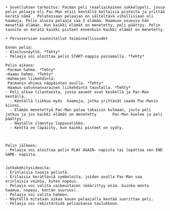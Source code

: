 
    • Sovelluksen tarkoitus: Pacman peli reaaliaikainen sokkelopeli, jossa pelin pelaaja eli Pac-Man etsii kentältä keltaisia pisteitä ja yrittää kerätä nämä . Pelatessaan pelaajan on välteltävä vihollisiaan eli haamuja. Pelin alussa pelaaja saa 5 elämää. Haamuun osuessa hän menettää elämän. Kun kaikki elämät on menetetty, peli päättyy. Pelin tavoite on kerätä kaikki pisteet ennenkuin kaikki elämät on menetetty.
      
    • Perusversion suunnitellut toiminnallisuudet
	
	Ennen peliä:
	- Aloitusnäyttö. *Tehty*
	- Pelaaja voi aloittaa pelin START-nappia painamalla. *Tehty*

	Pelin aikana:
	-Pacman hahmo. *Tehty*
	-Haamu hahmo. *Tehty*
	-Hahmojen liikehdintä:
	 Pacmanin ohjaus näppäinten avulla. *Tehty*
	 Haamun satunnanvarainen liikehdintä taustalla. *Tehty*
	- Peli alkaa tilanteesta, jossa aaveet ovat keskellä ja Pac-Man kentällä.
      - Kentällä liikkuu myös  haamuja, jotka yrittävät saada Pac-Manin kiinni.
      - Elämän menetettyä Pac-Man palaa takaisin kulmaan, josta peli jatkuu ja jos kaikki elämät on menetetty 		Pac-Man kuolee ja peli päättyy.
      - Näytölle ilmestyy loppuvalikko.
      - Kenttä on läpäisty, kun kaikki pisteet on syöty.

      

	Pelin jälkeen:
	- Pelaaja voi aloittaa pelin PLAY AGAIN- napista tai lopettaa sen END GAME- napista.


	Jatkokehitysideoita:
	- Erinlaisia tasoja pelistä.
	- Erilaisia kerättäviä symboloita, joiden avulla Pac-Man saa erinlaisia voimia, kuten nopeus.
	- Pelaaja voi valita vaikeustason (määrittyy esim. kuinka monta haamua, nopeus, kentän suuruus).
	- Pelaaja voi valita hahmon.
	- Näytöllä mitataan aikaa kauan pelaajalla kestää suorittaa peli.
	- Pelaaja voi rekistöröidä peliaikansa taulukkoon.




